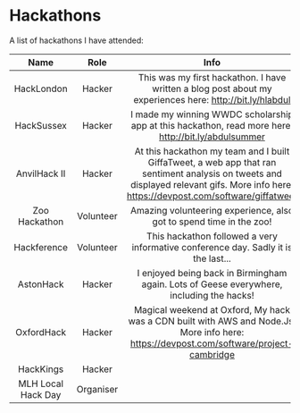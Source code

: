 # Hackathons
A list of hackathons I have attended:

| Name          | Role          | Info  |
|:-------------:|:-------------:|:-----:|
| HackLondon    | Hacker        | This was my first hackathon. I have written a blog post about my experiences here: http://bit.ly/hlabdul |
| HackSussex    | Hacker        | I made my winning WWDC scholarship app at this hackathon, read more here: http://bit.ly/abdulsummer |
| AnvilHack II  | Hacker        | At this hackathon my team and I built GiffaTweet, a web app that ran sentiment analysis on tweets and displayed relevant gifs. More info here: https://devpost.com/software/giffatweet |
| Zoo Hackathon | Volunteer     | Amazing volunteering experience, also got to spend time in the zoo! |
| Hackference   | Volunteer     | This hackathon followed a very informative conference day. Sadly it is the last...     |
| AstonHack     | Hacker        | I enjoyed being back in Birmingham again. Lots of Geese everywhere, including the hacks! |
| OxfordHack    | Hacker        | Magical weekend at Oxford, My hack was a CDN built with AWS and Node.Js. More info here: https://devpost.com/software/project-cambridge |
| HackKings     | Hacker        |       |
| MLH Local Hack Day | Organiser        |       |

